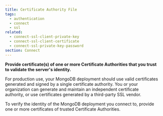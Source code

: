 ```yaml
---
title: Certificate Authority File
tags:
  - authentication
  - connect
  - ssl
related:
  - connect-ssl-client-private-key
  - connect-ssl-client-certificate
  - connect-ssl-private-key-password
section: Connect
---
```


<strong>
Provide certificate(s) of one or more Certificate Authorities that you trust
to validate the server's identity.
</strong>

For production use, your MongoDB deployment should use valid certificates
generated and signed by a single certificate authority. You or your organization
can generate and maintain an independent certificate authority, or use
certificates generated by a third-party SSL vendor.

To verify the identity of the MongoDB deployment you connect to, provide
one or more certificates of trusted Certificate Authorities.
